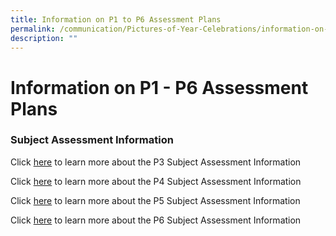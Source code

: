 ```yaml
---
title: Information on P1 to P6 Assessment Plans
permalink: /communication/Pictures-of-Year-Celebrations/information-on-p1-p6-assessment-plans
description: ""
---
```


# **Information on P1 - P6 Assessment Plans**

  
### Subject Assessment Information
  
Click [here](/files/2022_P3_Assessment_Info.pdf) to learn more about the P3 Subject Assessment Information  
  
Click [here](/files/2022_P4_Assessment_Info.pdf) to learn more about the P4 Subject Assessment Information  
  
Click [here](/files/2022_P5_Assessment_Info.pdf) to learn more about the P5 Subject Assessment Information  
  
Click [here](/files/2022_P6_Assessment_Info.pdf) to learn more about the P6 Subject Assessment Information